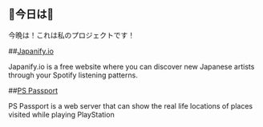 ## 🌸今日は🌸
今晩は！これは私のプロジェクトです！

##[Japanify.io](https://japanify.io/)

Japanify.io is a free website where you can discover new Japanese artists through your Spotify listening patterns.

##[PS Passport](http://www.pspassport.net/)

PS Passport is a web server that can show the real life locations of places visited while playing PlayStation
